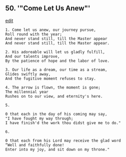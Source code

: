 
## 50.  '"Come Let Us Anew"'
[edit](https://docs.google.com/document/d/1fSAGMJRRT5f2sZgW4H9l0cIuJP7aoC%2DE/edit?mode=html)



    1. Come let us anew, our journey pursue,
    Roll round with the year;
    And never stand still, till the Master appear
    And never stand still, till the Master appear.

    2. His adoreable will let us gladly fulfill,
    And our talents improve,
    By the patience of hope and the labor of love.

    3. Our life as a dream, our time as a stream,
    Glides swiftly away,
    And the fugitive moment refuses to stay.

    4. The arrow is flown, the moment is gone;
    The millennial year
    Rushes on to our view, and eternity's here.

    5. 

    0 that each in the day of his coming may say,
    "I have fought my way through;
    I have finish'd the work thou didst give me to do."

    6. 

    0 that each from his Lord may receive the glad word
    “Well and faithfully done!
    Enter into my joy, and sit down on my throne."
